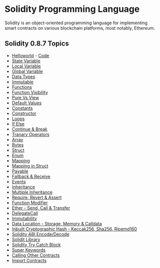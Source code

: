 # Solidity Programming Language

Solidity is an object-oriented programming language for implementing smart contracts on various blockchain platforms, most notably, Ethereum.

## Solidity 0.8.7 Topics

- [Helloworld](https://github.com/basant-karki/solidity-programming-language/blob/main/explainations/helloworld.md) - [Code](https://github.com/basant-karki/solidity-programming-language/blob/main/solidity-0.8.7/helloworld.sol)
- [State Variable]()
- [Local Variable]()
- [Global Variable]()
- [Data Types]()
- [Immutable]()
- [Functions]()
- [Function Visibility]()
- [Pure Vs View]()
- [Default Values]()
- [Constants]()
- [Constructor]()
- [Loops]()
- [If Else]()
- [Continue & Break]()
- [Tranary Operators]()
- [Array]()
- [Bytes]()
- [Struct]()
- [Enum]()
- [Mapping]()
- [Mapping in Struct]()
- [Payable]()
- [Fallback & Receive]()
- [Events]()
- [Inheritance]()
- [Multiple Inheritance]()
- [Require, Revert & Assert]()
- [Function Modifier]()
- [Ether - Send, Call & Transfer]()
- [DelegateCall]()
- [Immutability]()
- [Data Location - Storage, Memory & Calldata]()
- [Inbuilt Cryptographic Hash - Keccak256, Sha256, Ripemd160]()
- [Solidity ABI Encode/Decode]()
- [Solidit Library]()
- [Solidity Try Catch Block]()
- [Super Keywords]()
- [Calling Other Contracts]()
- [Import Contracts]()
